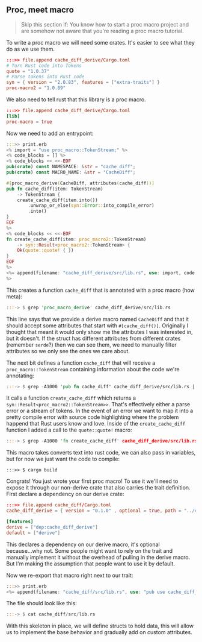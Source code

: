 ## Proc, meet macro

> Skip this section if: You know how to start a proc macro project and are somehow not aware that you're reading a proc macro tutorial.

To write a proc macro we will need some crates. It's easier to see what they do as we use them.

```toml
:::>> file.append cache_diff_derive/Cargo.toml
# Turn Rust code into Tokens
quote = "1.0.37"
# Parse tokens into Rust code
syn = { version = "2.0.83", features = ["extra-traits"] }
proc-macro2 = "1.0.89"
```

We also need to tell rust that this library is a proc macro.

```toml
:::>> file.append cache_diff_derive/Cargo.toml
[lib]
proc-macro = true
```

Now we need to add an entrypoint:

```rust
:::>> print.erb
<% import = "use proc_macro::TokenStream;" %>
<% code_blocks = [] %>
<% code_blocks << <<-EOF
pub(crate) const NAMESPACE: &str = "cache_diff";
pub(crate) const MACRO_NAME: &str = "CacheDiff";

#[proc_macro_derive(CacheDiff, attributes(cache_diff))]
pub fn cache_diff(item: TokenStream)
    -> TokenStream {
    create_cache_diff(item.into())
        .unwrap_or_else(syn::Error::into_compile_error)
        .into()
}
EOF
%>
<% code_blocks << <<-EOF
fn create_cache_diff(item: proc_macro2::TokenStream)
    -> syn::Result<proc_macro2::TokenStream> {
    Ok(quote::quote! { })
}
EOF
%>
<%= append(filename: "cache_diff_derive/src/lib.rs", use: import, code: code_blocks)
%>
```

This creates a function `cache_diff` that is annotated with a proc macro (how meta):

```rust
:::-> $ grep 'proc_macro_derive' cache_diff_derive/src/lib.rs
```

This line says that we provide a derive macro named `CacheDiff` and that it should accept some attributes that start with `#[cache_diff()]`. Originally I thought that meant it would only show me the attributes I was interested in, but it doesn't. If the struct has different attributes from different crates (remember `serde`?) then we can see them, we need to manually filter attributes so we only see the ones we care about.

The next bit defines a function `cache_diff` that will receive a `proc_macro::TokenStream` containing information about the code we're annotating:

```rust
:::-> $ grep -A1000 'pub fn cache_diff' cache_diff_derive/src/lib.rs | awk '/^}/ {print; exit} {print}'
```

It calls a function `create_cache_diff` which returns a `syn::Result<proc_macro2::TokenStream>>`. That's effectively either a parse error or a stream of tokens. In the event of an error we want to map it into a pretty compile error with source code highlighting where the problem happend that Rust users know and love. Inside of the `create_cache_diff` function I added a call to the `quote::quote!` macro:

```rust
:::-> $ grep -A1000 'fn create_cache_diff' cache_diff_derive/src/lib.rs | awk '/^}/ {print; exit} {print}'
```

This macro takes converts text into rust code, we can also pass in variables, but for now we just want the code to compile:

```term
:::>> $ cargo build
```

Congrats! You just wrote your first proc macro! To use it we'll need to expose it through our non-derive crate that also carries the trait definition. First declare a dependency on our derive crate:

```toml
:::>> file.append cache_diff/Cargo.toml
cache_diff_derive = { version = "0.1.0" , optional = true, path = "../cache_diff_derive" }

[features]
derive = ["dep:cache_diff_derive"]
default = ["derive"]
```

This declares a dependency on our derive macro, it's optional because...why not. Some people might want to rely on the trait and manually implement it without the overhead of pulling in the derive macro. But I'm making the assumption that people want to use it by default.

Now we re-export that macro right next to our trait:

```rust
:::>> print.erb
<%= append(filename: "cache_diff/src/lib.rs", use: "pub use cache_diff_derive::CacheDiff;") %>
```

The file should look like this:

```rust
:::-> $ cat cache_diff/src/lib.rs
```

With this skeleton in place, we will define structs to hold data, this will allow us to implement the base behavior and gradually add on custom attributes.

